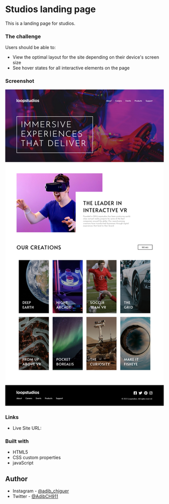 # Studios landing page

This is a landing page for studios.

### The challenge

Users should be able to:

- View the optimal layout for the site depending on their device's screen size
- See hover states for all interactive elements on the page

### Screenshot

![](./screenShots/Screenshot.png)

### Links

- Live Site URL: [](https://your-live-site-url.com)

### Built with

- HTML5
- CSS custom properties
- javaScript

## Author

- Instagram - [@adib_chiguer](https://www.instagram.com/adib_chiguer/)
- Twitter - [@AdibCH911](https://twitter.com/AdibCH911)

